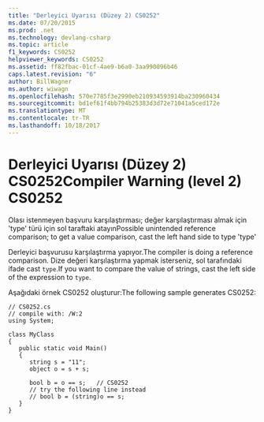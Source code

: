 ```yaml
---
title: "Derleyici Uyarısı (Düzey 2) CS0252"
ms.date: 07/20/2015
ms.prod: .net
ms.technology: devlang-csharp
ms.topic: article
f1_keywords: CS0252
helpviewer_keywords: CS0252
ms.assetid: ff82fbac-01cf-4ae9-b6a0-3aa990096b46
caps.latest.revision: "6"
author: BillWagner
ms.author: wiwagn
ms.openlocfilehash: 570e7785f3e2990eb210934593914ba230960434
ms.sourcegitcommit: bd1ef61f4bb794b25383d3d72e71041a5ced172e
ms.translationtype: MT
ms.contentlocale: tr-TR
ms.lasthandoff: 10/18/2017
---
```

# <a name="compiler-warning-level-2-cs0252"></a><span data-ttu-id="0ab62-102">Derleyici Uyarısı (Düzey 2) CS0252</span><span class="sxs-lookup"><span data-stu-id="0ab62-102">Compiler Warning (level 2) CS0252</span></span>
<span data-ttu-id="0ab62-103">Olası istenmeyen başvuru karşılaştırması; değer karşılaştırması almak için 'type' türü için sol taraftaki atayın</span><span class="sxs-lookup"><span data-stu-id="0ab62-103">Possible unintended reference comparison; to get a value comparison, cast the left hand side to type 'type'</span></span>  
  
 <span data-ttu-id="0ab62-104">Derleyici başvurusu karşılaştırma yapıyor.</span><span class="sxs-lookup"><span data-stu-id="0ab62-104">The compiler is doing a reference comparison.</span></span> <span data-ttu-id="0ab62-105">Dize değeri karşılaştırma yapmak isterseniz, sol tarafındaki ifade cast `type`.</span><span class="sxs-lookup"><span data-stu-id="0ab62-105">If you want to compare the value of strings, cast the left side of the expression to `type`.</span></span>  
  
 <span data-ttu-id="0ab62-106">Aşağıdaki örnek CS0252 oluşturur:</span><span class="sxs-lookup"><span data-stu-id="0ab62-106">The following sample generates CS0252:</span></span>  
  
```  
// CS0252.cs  
// compile with: /W:2  
using System;  
  
class MyClass  
{  
   public static void Main()  
   {  
      string s = "11";  
      object o = s + s;  
  
      bool b = o == s;   // CS0252  
      // try the following line instead  
      // bool b = (string)o == s;  
   }  
}  
```
